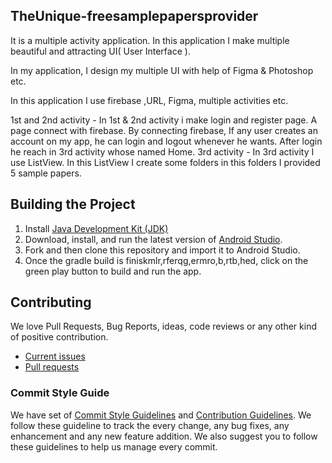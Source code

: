 ## TheUnique-freesamplepapersprovider
It is a multiple activity application. In
this application I make multiple beautiful and attracting UI( User Interface ). 

In my application, I design my multiple UI with help of  Figma & Photoshop  etc. 
 
In this application I use firebase ,URL, Figma, multiple activities etc. 
 
1st and 2nd activity  -  In 1st & 2nd activity i make login and register page. A page connect with firebase. By connecting firebase, If any user creates an account on my app, he can login and logout whenever he wants. After login he reach in 3rd activity whose named Home.
3rd activity - In 3rd activity I use ListView. In this ListView I create some folders in this folders I provided 5 sample papers.

## Building the Project
1. Install [Java Development Kit (JDK)](http://www.oracle.com/technetwork/java/javase/downloads/index.html)
2. Download, install, and run the latest version of [Android Studio](http://developer.android.com/sdk/installing/studio.html).
3. Fork and then clone this repository and import it to Android Studio.
4. Once the gradle build is finiskmlr,rferqg,ermro,b,rtb,hed, click on the green play button to build and run the app.

## Contributing

We love Pull Requests, Bug Reports, ideas, code reviews or any other kind of positive contribution. 

- [Current issues](https://github.com/Prashant830/-TheUnique-freesamplepapersprovider/issues) 
- [Pull requests](https://github.com/Prashant830/-TheUnique-freesamplepapersprovider/pulls)


### Commit Style Guide

We have set of [Commit Style Guidelines](https://github.com/openMF/mifos-mobile-cn/blob/master/COMMIT_STYLE.md) and [Contribution Guidelines](https://github.com/openMF/mifos-mobile-cn/blob/master/CONTRIBUTING.md). We follow these guideline to track the every change, any bug fixes, any enhancement and any new feature addition. We also suggest you to follow these guidelines to help us manage every commit.
